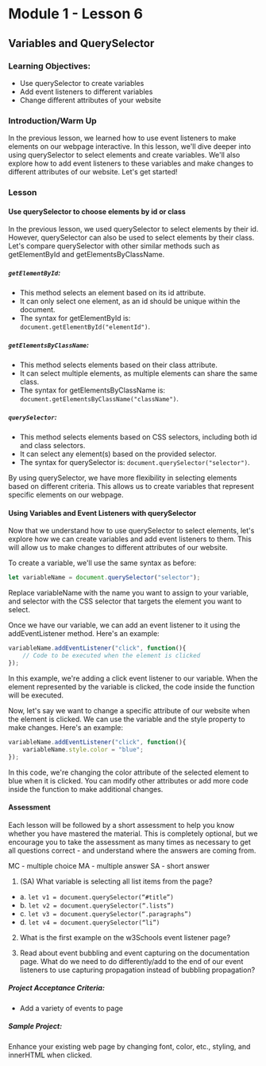 # Module 1 - Lesson 6
## Variables and QuerySelector

### Learning Objectives:
* Use querySelector to create variables
* Add event listeners to different variables
* Change different attributes of your website


### Introduction/Warm Up

In the previous lesson, we learned how to use event listeners to make elements on our webpage interactive. In this lesson, we'll dive deeper into using querySelector to select elements and create variables. We'll also explore how to add event listeners to these variables and make changes to different attributes of our website. Let's get started!

### Lesson

#### Use querySelector to choose elements by id or class

In the previous lesson, we used querySelector to select elements by their id. However, querySelector can also be used to select elements by their class. Let's compare querySelector with other similar methods such as getElementById and getElementsByClassName.

##### `getElementById`:

* This method selects an element based on its id attribute.
* It can only select one element, as an id should be unique within the document.
* The syntax for getElementById is: `document.getElementById("elementId")`.

##### `getElementsByClassName`:

* This method selects elements based on their class attribute.
* It can select multiple elements, as multiple elements can share the same class.
* The syntax for getElementsByClassName is: `document.getElementsByClassName("className")`.

##### `querySelector`:

* This method selects elements based on CSS selectors, including both id and class selectors.
* It can select any element(s) based on the provided selector.
* The syntax for querySelector is: `document.querySelector("selector")`.

By using querySelector, we have more flexibility in selecting elements based on different criteria. This allows us to create variables that represent specific elements on our webpage.

#### Using Variables and Event Listeners with querySelector

Now that we understand how to use querySelector to select elements, let's explore how we can create variables and add event listeners to them. This will allow us to make changes to different attributes of our website.

To create a variable, we'll use the same syntax as before:

~~~js
let variableName = document.querySelector("selector");
~~~

Replace variableName with the name you want to assign to your variable, and selector with the CSS selector that targets the element you want to select.

Once we have our variable, we can add an event listener to it using the addEventListener method. Here's an example:

~~~js
variableName.addEventListener("click", function(){
    // Code to be executed when the element is clicked
});
~~~

In this example, we're adding a click event listener to our variable. When the element represented by the variable is clicked, the code inside the function will be executed.

Now, let's say we want to change a specific attribute of our website when the element is clicked. We can use the variable and the style property to make changes. Here's an example:

~~~js
variableName.addEventListener("click", function(){
    variableName.style.color = "blue";
});
~~~

In this code, we're changing the color attribute of the selected element to blue when it is clicked. You can modify other attributes or add more code inside the function to make additional changes.

#### Assessment

Each lesson will be followed by a short assessment to help you know whether you have mastered the material. This is completely optional, but we encourage you to take the assessment as many times as necessary to get all questions correct - and understand where the answers are coming from.

MC - multiple choice
MA - multiple answer
SA - short answer


1. (SA) What variable is selecting all list items from the page?
* a. `let v1 = document.querySelector(“#title”)`
* b. `let v2 = document.querySelector(“.lists”)`
* c. `let v3 = document.querySelector(“.paragraphs”)`
* d. `let v4 = document.querySelector(“li”)`

2. What is the first example on the w3Schools event listener page?

3. Read about event bubbling and event capturing on the documentation page. What do we need to do differently/add to the end of our event listeners to use capturing propagation instead of bubbling propagation?

##### Project Acceptance Criteria:
* Add a variety of events to page

##### Sample Project:

Enhance your existing web page by changing font, color, etc., styling, and innerHTML when clicked.
